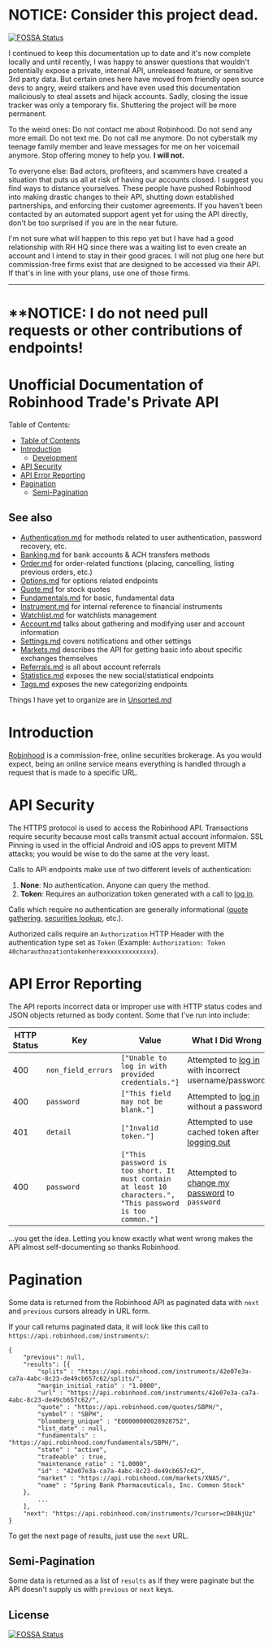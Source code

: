 # NOTICE: **Consider this project dead.**
[![FOSSA Status](https://app.fossa.com/api/projects/git%2Bgithub.com%2FDaryle1K%2FRobinhood.svg?type=shield)](https://app.fossa.com/projects/git%2Bgithub.com%2FDaryle1K%2FRobinhood?ref=badge_shield)


I continued to keep this documentation up to date and it's now complete locally and until recently, I was happy to answer questions that wouldn't potentially expose a private, internal API, unreleased feature, or sensitive 3rd party data. But certain ones here have moved from friendly open source devs to angry, weird stalkers and have even used this documentation maliciously to steal assets and hijack accounts. Sadly, closing the issue tracker was only a temporary fix. Shuttering the project will be more permanent.

To the weird ones: Do not contact me about Robinhood. Do not send any more email. Do not text me. Do not call me anymore. Do not cyberstalk my teenage family member and leave messages for me on her voicemail anymore. Stop offering money to help you. **I will not.**

To everyone else: Bad actors, profiteers, and scammers have created a situation that puts us all at risk of having our accounts closed. I suggest you find ways to distance yourselves. These people have pushed Robinhood into making drastic changes to their API, shutting down established partnerships, and enforcing their customer agreements. If you haven't been contacted by an automated support agent yet for using the API directly, don't be too surprised if you are in the near future.

I'm not sure what will happen to this repo yet but I have had a good relationship with RH HQ since there was a waiting list to even create an account and I intend to stay in their good graces. I will not plug one here but commission-free firms exist that are designed to be accessed via their API. If that's in line with your plans, use one of those firms.

-------


# **NOTICE: I do not need pull requests or other contributions of endpoints!

# Unofficial Documentation of Robinhood Trade's Private API

Table of Contents:

- [Table of Contents](#table-of-contents)
- [Introduction](#introduction)
	- [Development](#development)
- [API Security](#api-security)
- [API Error Reporting](#api-error-reporting)
- [Pagination](#pagination)
	- [Semi-Pagination](#semi-pagination)

## See also

- [Authentication.md](Authentication.md) for methods related to user authentication, password recovery, etc.
- [Banking.md](Banking.md) for bank accounts & ACH transfers methods
- [Order.md](Order.md) for order-related functions (placing, cancelling, listing previous orders, etc.)
- [Options.md](Options.md) for options related endpoints
- [Quote.md](Quote.md) for stock quotes
- [Fundamentals.md](Fundamentals.md) for basic, fundamental data
- [Instrument.md](Instrument.md) for internal reference to financial instruments
- [Watchlist.md](Watchlist.md) for watchlists management
- [Account.md](Account.md) talks about gathering and modifying user and account information
- [Settings.md](Settings.md) covers notifications and other settings
- [Markets.md](Markets.md) describes the API for getting basic info about specific exchanges themselves
- [Referrals.md](Referrals.md) is all about account referrals
- [Statistics.md](Statistics.md) exposes the new social/statistical endpoints
- [Tags.md](Tags.md) exposes the new categorizing endpoints

Things I have yet to organize are in [Unsorted.md](Unsorted.md)

# Introduction

[Robinhood](http://robinhood.com/) is a commission-free, online securities brokerage. As you would expect, being an online service means everything is handled through a request that is made to a specific URL.

# API Security

The HTTPS protocol is used to access the Robinhood API. Transactions require security because most calls transmit actual account informaion. SSL Pinning is used in the official Android and iOS apps to prevent MITM attacks; you would be wise to do the same at the very least.

Calls to API endpoints make use of two different levels of authentication:

1. **None**: No authentication. Anyone can query the method.
2. **Token**: Requires an authorization token generated with a call to [log in](Authentication.md#logging-in).

Calls which require no authentication are generally informational ([quote gathering](Quote.md#quote-methods), [securities lookup](#instrument-methods), etc.).

Authorized calls require an `Authorization` HTTP Header with the authentication type set as `Token` (Example: `Authorization: Token 40charauthozationtokenherexxxxxxxxxxxxxx`).

# API Error Reporting

The API reports incorrect data or improper use with HTTP status codes and JSON objects returned as body content. Some that I've run into include:

| HTTP Status | Key                | Value | What I Did Wrong |
|-------------|--------------------|-------|------------------|
| 400         | `non_field_errors` | `["Unable to log in with provided credentials."]` | Attempted to [log in](#logging-in) with incorrect username/password |
| 400         | `password`         | `["This field may not be blank."]`                | Attempted to [log in](#logging-in) without a password |
| 401         | `detail`           | `["Invalid token."]`                              | Attempted to use cached token after [logging out](#logging-out) |
| 400         | `password`           | `["This password is too short. It must contain at least 10 characters.", "This password is too common."]`                                                       | Attempted to [change my password](#password-reset) to `password` |

...you get the idea. Letting you know exactly what went wrong makes the API almost self-documenting so thanks Robinhood.

# Pagination

Some data is returned from the Robinhood API as paginated data with `next` and `previous` cursors already in URL form.

If your call returns paginated data, it will look like this call to `https://api.robinhood.com/instruments/`:

```
{
    "previous": null,
    "results": [{
        "splits" : "https://api.robinhood.com/instruments/42e07e3a-ca7a-4abc-8c23-de49cb657c62/splits/",
        "margin_initial_ratio" : "1.0000",
        "url" : "https://api.robinhood.com/instruments/42e07e3a-ca7a-4abc-8c23-de49cb657c62/",
        "quote" : "https://api.robinhood.com/quotes/SBPH/",
        "symbol" : "SBPH",
        "bloomberg_unique" : "EQ0000000028928752",
        "list_date" : null,
        "fundamentals" : "https://api.robinhood.com/fundamentals/SBPH/",
        "state" : "active",
        "tradeable" : true,
        "maintenance_ratio" : "1.0000",
        "id" : "42e07e3a-ca7a-4abc-8c23-de49cb657c62",
        "market" : "https://api.robinhood.com/markets/XNAS/",
        "name" : "Spring Bank Pharmaceuticals, Inc. Common Stock"
    },
        ...
    ],
    "next": "https://api.robinhood.com/instruments/?cursor=cD04NjUz"
}
```

To get the next page of results, just use the `next` URL.

## Semi-Pagination

Some data is returned as a list of `results` as if they were paginate but the API doesn't supply us with `previous` or `next` keys.


## License
[![FOSSA Status](https://app.fossa.com/api/projects/git%2Bgithub.com%2FDaryle1K%2FRobinhood.svg?type=large)](https://app.fossa.com/projects/git%2Bgithub.com%2FDaryle1K%2FRobinhood?ref=badge_large)